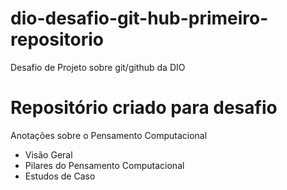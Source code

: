 # dio-desafio-git-hub-primeiro-repositorio
Desafio de Projeto sobre git/github da DIO
# Repositório criado para desafio
Anotações sobre o Pensamento Computacional
 - Visão Geral
 - Pilares do Pensamento Computacional
 - Estudos de Caso
